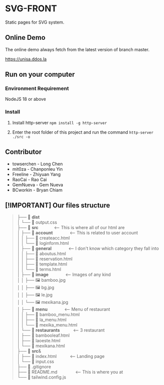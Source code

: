 # SVG-FRONT 

Static pages for SVG system.

## Online Demo
The online demo always fetch from the latest version of branch master.

https://unisa.ddos.la

## Run on your computer

### Environment Requirement

NodeJS 18 or above

### Install

1. Install http-server
`npm install -g http-server`

2. Enter the root folder of this project and run the command
`http-server ./src -o`

## Contributor

+ towserchen - Long Chen
+ mit0za - Chanponleu Yin
+ Freeline - Zhiyuan Yang
+ RaoCai - Rao Cai
+ GemNueva - Gem Nueva
+ BCworkin - Bryan Chiam

## [!IMPORTANT] Our files structure <br>

>├── 📂 **dist** <br>
│   └── 📄  output.css    <br>
├── 📂 **src**&nbsp;&nbsp;&nbsp;&nbsp;&nbsp;&nbsp;&nbsp;&nbsp;&nbsp;&nbsp;&nbsp;&nbsp;&nbsp;<-- This is where all of our html are <br>
│   ├── 📂 **account**&nbsp;&nbsp;&nbsp;&nbsp;&nbsp;&nbsp;&nbsp;&nbsp;&nbsp;&nbsp;&nbsp;&nbsp;&nbsp; <-- This is related to user account  <br>
│   │   ├── 📄  createacc.html <br>
│   │   └── 📄  loginform.html <br>
│   ├── 📂 **general**&nbsp;&nbsp;&nbsp;&nbsp;&nbsp;&nbsp;&nbsp;&nbsp;&nbsp;&nbsp;&nbsp;&nbsp;&nbsp; <-- I don't know which category they fall into <br>
│   │   ├── 📄  aboutus.html <br>
│   │   ├── 📄  reservation.html <br>
│   │   ├── 📄  template.html <br>
│   │   └── 📄  terms.html <br>
│   ├── 📂 **image**&nbsp;&nbsp;&nbsp;&nbsp;&nbsp;&nbsp;&nbsp;&nbsp;&nbsp;&nbsp;&nbsp;&nbsp;&nbsp; <-- Images of any kind <br>
│   │   ├── 🖼️ bamboo.jpg<br>
│   │   ├── 🖼️ bg.jpg<br>
│   │   ├── 🖼️ le.jpg<br>
│   │   └── 🖼️ mexikana.jpg<br>
│   ├── 📂 **menu**&nbsp;&nbsp;&nbsp;&nbsp;&nbsp;&nbsp;&nbsp;&nbsp;&nbsp;&nbsp;&nbsp;&nbsp;&nbsp; <-- Menu of restaurant<br>
│   │   ├── 📄  bamboo_menu.html <br>
│   │   ├── 📄  la_menu.html <br>
│   │   └── 📄  mexika_menu.html  <br>
│   └── 📂 **restaurants**&nbsp;&nbsp;&nbsp;&nbsp;&nbsp;&nbsp;&nbsp;&nbsp;&nbsp;&nbsp; <-- 3 restaurant<br>
│       ├── 📄  bambooleaf.html  <br>
│       ├── 📄  laoeste.html  <br>
│       └── 📄  mexikana.html  <br>
├── 📂 **src**&<br>
│   ├── 📄  index.html  &nbsp;&nbsp;&nbsp;&nbsp;&nbsp;&nbsp;&nbsp;&nbsp;&nbsp; <-- Landing page<br>
│   └──  📄  input.css  <br>
├── 📄 .gitignore  <br>
├── 📄 README.md  &nbsp;&nbsp;&nbsp;&nbsp;&nbsp;&nbsp;&nbsp;&nbsp;&nbsp;&nbsp;&nbsp;&nbsp;&nbsp; <-- This is where you at<br>
└── 📄 tailwind.config.js